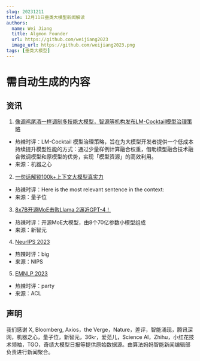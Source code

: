 ```yaml
---
slug: 20231211
title: 12月11日垂类大模型新闻解读
authors:
  name: Wei Jiang
  title: Algmon Founder
  url: https://github.com/weijiang2023
  image_url: https://github.com/weijiang2023.png
tags: [垂类大模型]
---
```


# 需自动生成的内容
## 资讯

1. [像调鸡尾酒一样调制多技能大模型，智源等机构发布LM-Cocktail模型治理策略](https://mp.weixin.qq.com/s/089mXwQQQEeOuU_R9fZ0-Q)
* 热辣时评：LM-Cocktail 模型治理策略，旨在为大模型开发者提供一个低成本持续提升模型性能的方式：通过少量样例计算融合权重，借助模型融合技术融合微调模型和原模型的优势，实现「模型资源」的高效利用。
* 来源：机器之心

2. [一句话解锁100k+上下文大模型真实力](https://mp.weixin.qq.com/s/cZsxqjjpqLp--MWt4FnyKQ)
* 热辣时评：Here is the most relevant sentence in the context:
* 来源：量子位

3. [8x7B开源MoE击败Llama 2逼近GPT-4！](https://mp.weixin.qq.com/s/4-ptisnxfyk-SBMAKejEsw)
* 热辣时评：开源MoE大模型，由8个70亿参数小模型组成
* 来源：新智元

4. [NeurIPS 2023](https://nips.cc/)
* 热辣时评：big
* 来源：NIPS

5. [EMNLP 2023](https://2023.emnlp.org/)
* 热辣时评：party
* 来源：ACL


## 声明

我们感谢 X, Bloomberg, Axios，the Verge，Nature，差评，智能涌现，腾讯深网，机器之心，量子位，新智元，36kr，爱范儿，Science AI，Zhihu，小红花技术领袖，TGO，奇绩大模型日报等提供原始数据源。由算法妈妈智能新闻编辑部负责进行新闻聚合。